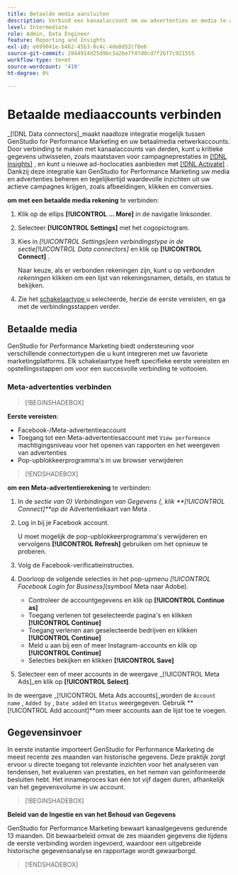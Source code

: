 ```yaml
---
title: Betaalde media aansluiten
description: Verbind een kanaalaccount om uw advertenties en media te activeren en te controleren met Adobe GenStudio for Performance Marketing.
level: Intermediate
role: Admin, Data Engineer
feature: Reporting and Insights
exl-id: e699041e-b462-45b3-8c4c-4de0d52cf0e6
source-git-commit: 2844914d25d9bc3a2be7f47d0cd7f26f7c921555
workflow-type: tm+mt
source-wordcount: '419'
ht-degree: 0%

---
```


# Betaalde mediaaccounts verbinden

_[!DNL Data connectors]_maakt naadloze integratie mogelijk tussen GenStudio for Performance Marketing en uw betaalmedia netwerkaccounts. Door verbinding te maken met kanaalaccounts van derden, kunt u kritieke gegevens uitwisselen, zoals maatstaven voor campagneprestaties in [[!DNL Insights]](/help/user-guide/insights/overview.md) , en kunt u nieuwe ad-hoclocaties aanbieden met [[!DNL Activate]](/help/user-guide/activation/overview.md) . Dankzij deze integratie kan GenStudio for Performance Marketing uw media en advertenties beheren en tegelijkertijd waardevolle inzichten uit uw actieve campagnes krijgen, zoals afbeeldingen, klikken en conversies.

**om met een betaalde media rekening** te verbinden:

1. Klik op de ellips **[!UICONTROL ... More]** in de navigatie linksonder.

1. Selecteer **[!UICONTROL Settings]** met het cogopictogram.

1. Kies in _[!UICONTROL Settings]_een verbindingstype in de sectie_[!UICONTROL Data connectors]_ en klik op **[!UICONTROL Connect]** .

   Naar keuze, als er verbonden rekeningen zijn, kunt u op _verbonden rekeningen_ klikken om een lijst van rekeningsnamen, details, en status te bekijken.

1. Zie het [ schakelaartype ](#connector-types) u selecteerde, herzie de eerste vereisten, en ga met de verbindingsstappen verder.

## Betaalde media

GenStudio for Performance Marketing biedt ondersteuning voor verschillende connectortypen die u kunt integreren met uw favoriete marketingplatforms. Elk schakelaartype heeft specifieke eerste vereisten en opstellingsstappen om voor een succesvolle verbinding te voltooien.

### Meta-advertenties verbinden

>[!BEGINSHADEBOX]

**Eerste vereisten**:

- Facebook-/Meta-advertentieaccount
- Toegang tot een Meta-advertentiesaccount met `View performance` machtigingsniveau voor het openen van rapporten en het weergeven van advertenties
- Pop-upblokkeerprogramma&#39;s in uw browser verwijderen

>[!ENDSHADEBOX]

**om een Meta-advertentierekening** te verbinden:

1. In de _sectie van 0} Verbindingen van Gegevens {, klik **[!UICONTROL Connect]**op de_ Advertentiekaart van Meta _._

1. Log in bij je Facebook account.

   U moet mogelijk de pop-upblokkeerprogramma&#39;s verwijderen en vervolgens **[!UICONTROL Refresh]** gebruiken om het opnieuw te proberen.

1. Volg de Facebook-verificatieinstructies.

1. Doorloop de volgende selecties in het pop-upmenu _[!UICONTROL Facebook Login for Business]_(symbool Meta naar Adobe).

   - Controleer de accountgegevens en klik op **[!UICONTROL Continue as]**
   - Toegang verlenen tot geselecteerde pagina&#39;s en klikken **[!UICONTROL Continue]**
   - Toegang verlenen aan geselecteerde bedrijven en klikken **[!UICONTROL Continue]**
   - Meld u aan bij een of meer Instagram-accounts en klik op **[!UICONTROL Continue]**
   - Selecties bekijken en klikken **[!UICONTROL Save]**

1. Selecteer een of meer accounts in de weergave _[!UICONTROL Meta Ads]_en klik op **[!UICONTROL Select]**.

In de weergave _[!UICONTROL Meta Ads accounts]_worden de `Account name` , `Added by` , `Date added` en `Status` weergegeven. Gebruik **[!UICONTROL Add account]**om meer accounts aan de lijst toe te voegen.

## Gegevensinvoer

In eerste instantie importeert GenStudio for Performance Marketing de meest recente zes maanden van historische gegevens. Deze praktijk zorgt ervoor u directe toegang tot relevante inzichten voor het analyseren van tendensen, het evalueren van prestaties, en het nemen van geïnformeerde besluiten hebt. Het innameproces kan één tot vijf dagen duren, afhankelijk van het gegevensvolume in uw account.

>[!BEGINSHADEBOX]

**Beleid van de Ingestie en van het Behoud van Gegevens**

GenStudio for Performance Marketing bewaart kanaalgegevens gedurende 13 maanden. Dit bewaarbeleid omvat de zes maanden gegevens die tijdens de eerste verbinding worden ingevoerd, waardoor een uitgebreide historische gegevensanalyse en rapportage wordt gewaarborgd.

>[!ENDSHADEBOX]
